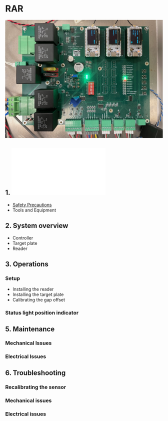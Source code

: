 # RAR

![RAR](docs/assets/Board1.jpg)

## 1. ![Preface](rar_preface.md)
* [Safety Precautions](rar_preface.md#safety_precautions)
* Tools and Equipment

## 2. System overview
* Controller
* Target plate
* Reader

## 3. Operations
### Setup
* Installing the reader
* Installing the target plate
* Calibrating the gap offset

### Status light position indicator


## 5. Maintenance
### Mechanical Issues
### Electrical Issues

## 6. Troubleshooting
### Recalibrating the sensor
### Mechanical issues
### Electrical issues

